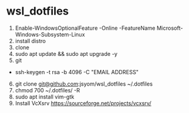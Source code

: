 # wsl_dotfiles
1. Enable-WindowsOptionalFeature -Online -FeatureName Microsoft-Windows-Subsystem-Linux
2. install distro
3. clone
4. sudo apt update && sudo apt upgrade -y
5. git
  - ssh-keygen -t rsa -b 4096 -C "EMAIL ADDRESS"
6. git clone git@github.com:jsyom/wsl_dotfiles ~/.dotfiles
7. chmod 700 ~/.dotfiles/ -R
8. sudo apt install vim-gtk
9. Install VcXsrv https://sourceforge.net/projects/vcxsrv/

